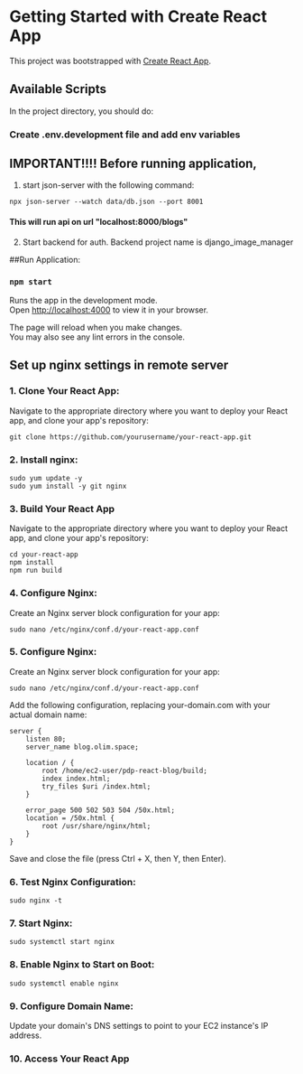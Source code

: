 # Getting Started with Create React App

This project was bootstrapped with [Create React App](https://github.com/facebook/create-react-app).

## Available Scripts

In the project directory, you should do:

### Create .env.development file and add env variables

## IMPORTANT!!!! Before running application, 
1. start json-server with the following command:
```
npx json-server --watch data/db.json --port 8001
```
#### This will run api on url "localhost:8000/blogs"

2. Start backend for auth. Backend project name is django_image_manager

##Run Application:
### `npm start`

Runs the app in the development mode.\
Open [http://localhost:4000](http://localhost:4000) to view it in your browser.

The page will reload when you make changes.\
You may also see any lint errors in the console.


## Set up nginx settings in remote server
### 1. Clone Your React App:

Navigate to the appropriate directory where you want to deploy your React app, and clone your app's repository:

```
git clone https://github.com/yourusername/your-react-app.git
```
### 2. Install nginx:
```
sudo yum update -y
sudo yum install -y git nginx
```

### 3. Build Your React App

Navigate to the appropriate directory where you want to deploy your React app, and clone your app's repository:

```
cd your-react-app
npm install
npm run build
```


### 4. Configure Nginx:

Create an Nginx server block configuration for your app:

```
sudo nano /etc/nginx/conf.d/your-react-app.conf
```

### 5. Configure Nginx:

Create an Nginx server block configuration for your app:

```
sudo nano /etc/nginx/conf.d/your-react-app.conf
```

Add the following configuration, replacing your-domain.com with your actual domain name:
```
server {
    listen 80;
    server_name blog.olim.space;

    location / {
        root /home/ec2-user/pdp-react-blog/build;
        index index.html;
        try_files $uri /index.html;
    }

    error_page 500 502 503 504 /50x.html;
    location = /50x.html {
        root /usr/share/nginx/html;
    }
}
```

Save and close the file (press Ctrl + X, then Y, then Enter).


### 6. Test Nginx Configuration:
```sudo nginx -t```

### 7. Start Nginx:
```sudo systemctl start nginx```

### 8. Enable Nginx to Start on Boot:
```
sudo systemctl enable nginx
```

### 9. Configure Domain Name:
Update your domain's DNS settings to point to your EC2 instance's IP address.

### 10. Access Your React App

